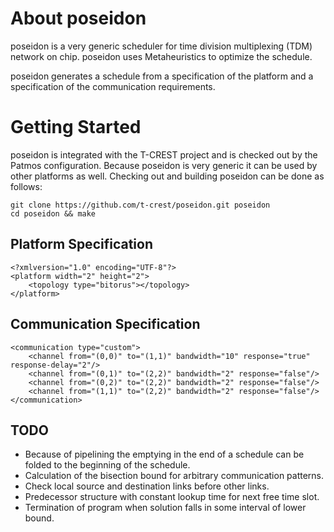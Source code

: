 About poseidon
==============

poseidon is a very generic scheduler for time division multiplexing (TDM) network on chip.
poseidon uses Metaheuristics to optimize the schedule.

poseidon generates a schedule from a specification of the platform and a specification of the communication requirements.


Getting Started
===============
poseidon is integrated with the T-CREST project and is checked out by the Patmos configuration.
Because poseidon is very generic it can be used by other platforms as well.
Checking out and building poseidon can be done as follows:

    git clone https://github.com/t-crest/poseidon.git poseidon
    cd poseidon && make


Platform Specification
----------------------

    <?xmlversion="1.0" encoding="UTF-8"?>
    <platform width="2" height="2">
        <topology type="bitorus"></topology>
    </platform>


Communication Specification
---------------------------

    <communication type="custom">
        <channel from="(0,0)" to="(1,1)" bandwidth="10" response="true" response-delay="2"/>
        <channel from="(0,1)" to="(2,2)" bandwidth="2" response="false"/>
        <channel from="(0,2)" to="(2,2)" bandwidth="2" response="false"/>
        <channel from="(1,1)" to="(2,2)" bandwidth="2" response="false"/>
    </communication>

TODO
----
- Because of pipelining the emptying in the end of a schedule can be folded to the beginning of the schedule.
- Calculation of the bisection bound for arbitrary communication patterns.
- Check local source and destination links before other links.
- Predecessor structure with constant lookup time for next free time slot.
- Termination of program when solution falls in some interval of lower bound.
